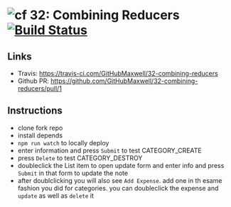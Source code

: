 ![cf](http://i.imgur.com/7v5ASc8.png) 32: Combining Reducers [![Build Status](https://travis-ci.com/GitHubMaxwell/32-combining-reducers.svg?branch=master)](https://travis-ci.com/GitHubMaxwell/32-combining-reducers)
===

## Links
  * Travis: https://travis-ci.com/GitHubMaxwell/32-combining-reducers
  * Github PR: https://github.com/GitHubMaxwell/32-combining-reducers/pull/1

## Instructions
  * clone fork repo
  * install depends
  * `npm run watch` to locally deploy
  * enter information and press `Submit` to test CATEGORY_CREATE
  * press `Delete` to test CATEGORY_DESTROY
  * doubleclick the List item to open update form and enter info and press `Submit` in that form to update the note
  * after doublclicking you will also see `Add Expense`. add one in th esame fashion you did for categories. you can doubleclick the expense and `update` as well as `delete` it